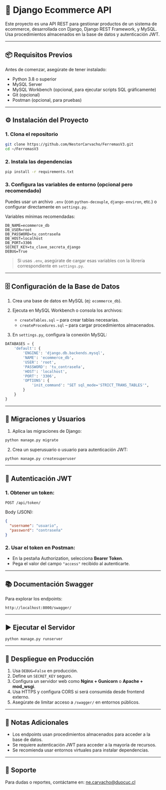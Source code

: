 # 🛒 Django Ecommerce API

Este proyecto es una API REST para gestionar productos de un sistema de ecommerce, desarrollada con Django, Django REST Framework, y MySQL. Usa procedimientos almacenados en la base de datos y autenticación JWT.

---

## 📦 Requisitos Previos

Antes de comenzar, asegúrate de tener instalado:

- Python 3.8 o superior
- MySQL Server
- MySQL Workbench (opcional, para ejecutar scripts SQL gráficamente)
- Git (opcional)
- Postman (opcional, para pruebas)

---

## ⚙️ Instalación del Proyecto

### 1. Clona el repositorio

```bash
git clone https://github.com/NestorCarvacho/FerremasV3.git
cd ~/FerremasV3
```

### 2. Instala las dependencias

```bash
pip install -r requirements.txt
```

### 3. Configura las variables de entorno (opcional pero recomendado)

Puedes usar un archivo `.env` (con `python-decouple`, `django-environ`, etc.) o configurar directamente en `settings.py`.

Variables mínimas recomendadas:

```
DB_NAME=ecommerce_db
DB_USER=root
DB_PASSWORD=tu_contraseña
DB_HOST=localhost
DB_PORT=3306
SECRET_KEY=tu_clave_secreta_django
DEBUG=True
```

> Si usas `.env`, asegúrate de cargar esas variables con la librería correspondiente en `settings.py`.

---

## 🗄️ Configuración de la Base de Datos

1. Crea una base de datos en MySQL (ej: `ecommerce_db`).

2. Ejecuta en MySQL Workbench o consola los archivos:

   - `createTables.sql` – para crear tablas necesarias.
   - `createProcedures.sql` – para cargar procedimientos almacenados.

3. En `settings.py`, configura la conexión MySQL:

```python
DATABASES = {
    'default': {
        'ENGINE': 'django.db.backends.mysql',
        'NAME': 'ecommerce_db',
        'USER': 'root',
        'PASSWORD': 'tu_contraseña',
        'HOST': 'localhost',
        'PORT': '3306',
        'OPTIONS': {
            'init_command': "SET sql_mode='STRICT_TRANS_TABLES'",
        }
    }
}
```

---

## 🔧 Migraciones y Usuarios

1. Aplica las migraciones de Django:

```bash
python manage.py migrate
```

2. Crea un superusuario o usuario para autenticación JWT:

```bash
python manage.py createsuperuser
```

---

## 🔐 Autenticación JWT

### 1. Obtener un token:

```
POST /api/token/
```

Body (JSON):

```json
{
  "username": "usuario",
  "password": "contraseña"
}
```

### 2. Usar el token en Postman:

- En la pestaña Authorization, selecciona **Bearer Token**.
- Pega el valor del campo `"access"` recibido al autenticarte.

---

## 📚 Documentación Swagger

Para explorar los endpoints:

```
http://localhost:8000/swagger/
```

---

## ▶️ Ejecutar el Servidor

```bash
python manage.py runserver
```

---

## 🚀 Despliegue en Producción

1. Usa `DEBUG=False` en producción.
2. Define un `SECRET_KEY` seguro.
3. Configura un servidor web como **Nginx + Gunicorn** o **Apache + mod_wsgi**.
4. Usa HTTPS y configura CORS si será consumida desde frontend externo.
5. Asegúrate de limitar acceso a `/swagger/` en entornos públicos.

---

## 📝 Notas Adicionales

- Los endpoints usan procedimientos almacenados para acceder a la base de datos.
- Se requiere autenticación JWT para acceder a la mayoría de recursos.
- Se recomienda usar entornos virtuales para instalar dependencias.

---

## 📧 Soporte

Para dudas o reportes, contáctame en: ne.carvacho@duocuc.cl
